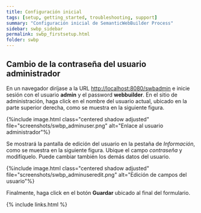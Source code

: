 ```yaml
---
title: Configuración inicial
tags: [setup, getting_started, troubleshooting, support]
summary: "Configuración inicial de SemanticWebBuilder Process"
sidebar: swbp_sidebar
permalink: swbp_firstsetup.html
folder: swbp
---
```


## Cambio de la contraseña del usuario administrador
En un navegador diríjase a la URL [http://localhost:8080/swbadmin](http://localhost:8080/swbadmin) e inicie sesión con el usuario **admin** y el password **webbuilder**. En el sitio de administración, haga click en el nombre del usuario actual, ubicado en la parte superior derecha, como se muestra en la siguiente figura.

{%include image.html class="centered shadow adjusted" file="screenshots/swbp_adminuser.png" alt="Enlace al usuario administrador"%}

Se mostrará la pantalla de edición del usuario en la pestaña de _Información_, como se muestra en la siguiente figura. Ubique el campo _contraseña_ y modifíquelo. Puede cambiar también los demás datos del usuario.

{%include image.html class="centered shadow adjusted" file="screenshots/swbp_adminuseredit.png" alt="Edición de campos del usuario"%}

Finalmente, haga click en el botón **Guardar** ubicado al final del formulario.

{% include links.html %}
